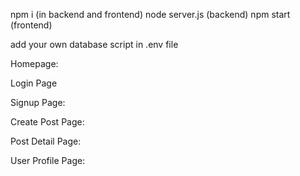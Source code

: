 npm i (in backend and frontend)
node server.js (backend)
npm start (frontend)

add your own database script in .env file


Homepage:

Login Page
 
Signup Page:
 
Create Post Page:
 
Post Detail Page:
 
User Profile Page:
 
